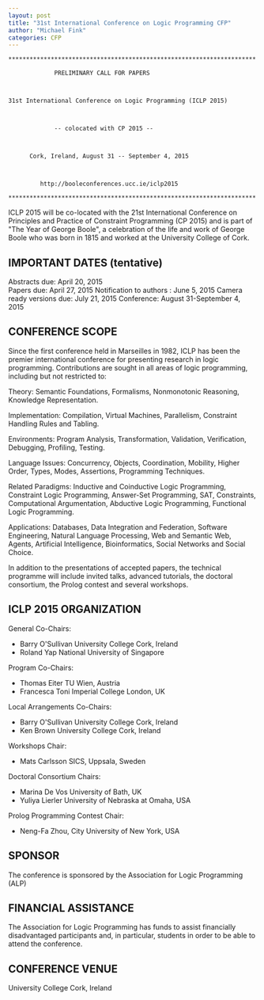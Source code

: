 ```yaml
---
layout: post
title: "31st International Conference on Logic Programming CFP"
author: "Michael Fink"
categories: CFP
---
```

    **********************************************************************

                 PRELIMINARY CALL FOR PAPERS



    31st International Conference on Logic Programming (ICLP 2015)



                 -- colocated with CP 2015 --



          Cork, Ireland, August 31 -- September 4, 2015

            

             http://booleconferences.ucc.ie/iclp2015

    ********************************************************************** 



ICLP 2015 will be co-located with the 21st International Conference on
Principles and Practice of Constraint Programming (CP 2015) and is
part of "The Year of George Boole", a celebration of the life and work
of George Boole who was born in 1815 and worked at the University
College of Cork.



## IMPORTANT DATES (tentative)

Abstracts due:  April 20, 2015      
Papers due:  April 27, 2015
Notification to authors :  June 5, 2015
Camera  ready versions due:  July 21, 2015
Conference: August 31-September 4, 2015


## CONFERENCE SCOPE

Since the first conference held in Marseilles in 1982, ICLP has been
the premier international conference for presenting research in logic
programming. Contributions are sought in all areas of logic programming,
including but not restricted to:



Theory: Semantic Foundations, Formalisms, Nonmonotonic Reasoning,
Knowledge Representation.

Implementation: Compilation, Virtual Machines, Parallelism, Constraint
Handling Rules and Tabling.

Environments: Program Analysis, Transformation, Validation,
Verification, Debugging, Profiling, Testing.

Language Issues: Concurrency, Objects, Coordination, Mobility, Higher
Order, Types, Modes, Assertions, Programming Techniques.

Related Paradigms: Inductive and Coinductive Logic Programming,
Constraint Logic Programming, Answer-Set Programming, SAT,
Constraints, Computational Argumentation, Abductive Logic Programming,
Functional Logic Programming.

Applications: Databases, Data Integration and Federation, Software
Engineering, Natural Language Processing, Web and Semantic Web,
Agents, Artificial Intelligence, Bioinformatics, Social Networks and
Social Choice.



In addition to the presentations of accepted papers, the technical
programme will include invited talks, advanced tutorials, the doctoral
consortium, the Prolog contest and several workshops.



## ICLP 2015 ORGANIZATION

General Co-Chairs:

* Barry O'Sullivan      University College Cork, Ireland
* Roland Yap            National University of Singapore

Program Co-Chairs:

* Thomas Eiter          TU Wien, Austria
* Francesca Toni        Imperial College London, UK

Local Arrangements Co-Chairs:

* Barry O'Sullivan      University College Cork, Ireland
* Ken Brown             University College Cork, Ireland


Workshops Chair:

* Mats Carlsson         SICS, Uppsala, Sweden

Doctoral Consortium Chairs:

* Marina De Vos         University of Bath, UK
* Yuliya Lierler        University of Nebraska at Omaha, USA

Prolog Programming Contest Chair:

* Neng-Fa Zhou, City University of New York,  USA



## SPONSOR

The conference is sponsored by the Association for Logic 
Programming (ALP)

## FINANCIAL ASSISTANCE

The Association for Logic Programming has funds to assist financially
disadvantaged participants and, in particular, students in order to be
able to attend the conference.

## CONFERENCE VENUE

University College Cork, Ireland
